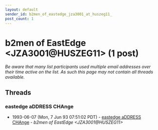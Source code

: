 ```yaml
---
layout: default
sender_id: b2men_of_eastedge_jza3001_at_huszeg11_
post_count: 1
---
```


# b2men of EastEdge <JZA3001<span>@</span>HUSZEG11> (1 post)

_Be aware that many list participants used multiple email addresses over their time active on the list. As such this page may not contain all threads available._

## Threads

### eastedge aDDRESS CHAnge
+ 1993-06-07 (Mon, 7 Jun 93 07:51:02 PDT) - [eastedge aDDRESS CHAnge](/archive/1993/06/bac272d32ab9d94667550901d7a9fc75350f6c38f9fba651f5ff00dcbd211912) - _b2men of EastEdge \<JZA3001@HUSZEG11\>_

